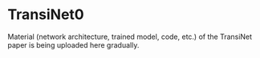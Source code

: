 # TransiNet0

Material (network architecture, trained model, code, etc.) of the TransiNet paper is being uploaded here gradually.
